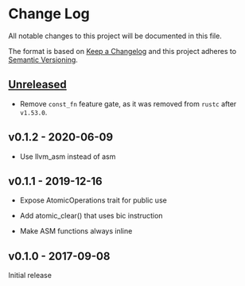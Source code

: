 # Change Log

All notable changes to this project will be documented in this file.

The format is based on [Keep a Changelog](http://keepachangelog.com/)
and this project adheres to [Semantic Versioning](http://semver.org/).

## [Unreleased]

- Remove `const_fn` feature gate, as it was removed from `rustc` after `v1.53.0`.

## v0.1.2 - 2020-06-09

- Use llvm_asm instead of asm

## v0.1.1 - 2019-12-16

- Expose AtomicOperations trait for public use

- Add atomic_clear() that uses bic instruction

- Make ASM functions always inline

## v0.1.0 - 2017-09-08

Initial release

[Unreleased]: https://github.com/pftbest/msp430-atomic/compare/v0.1.2...HEAD
[v0.1.2]: https://github.com/pftbest/msp430-atomic/compare/v0.1.1...v0.1.2
